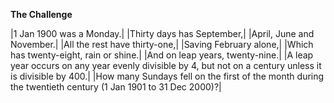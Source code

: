**The Challenge**

|1 Jan 1900 was a Monday.|
|Thirty days has September,|
|April, June and November.|
|All the rest have thirty-one,|
|Saving February alone,|
|Which has twenty-eight, rain or shine.|
|And on leap years, twenty-nine.|
|A leap year occurs on any year evenly divisible by 4, but not on a century unless it is divisible by 400.|
|How many Sundays fell on the first of the month during the twentieth century (1 Jan 1901 to 31 Dec 2000)?|

